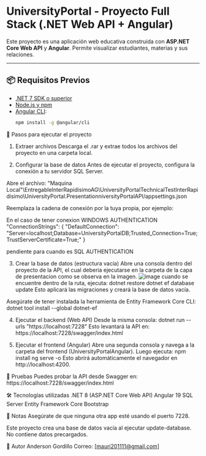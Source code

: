 # UniversityPortal - Proyecto Full Stack (.NET Web API + Angular)

Este proyecto es una aplicación web educativa construida con **ASP.NET Core Web API** y **Angular**. Permite visualizar estudiantes, materias y sus relaciones.

---

## 📦 Requisitos Previos

- [.NET 7 SDK o superior](https://dotnet.microsoft.com/en-us/download)
- [Node.js y npm](https://nodejs.org/)
- [Angular CLI](https://angular.io/cli):  
  ```bash
  npm install -g @angular/cli

🚀 Pasos para ejecutar el proyecto
1. Extraer archivos
Descarga el .rar y extrae todos los archivos del proyecto en una carpeta local.

2. Configurar la base de datos
Antes de ejecutar el proyecto, configura la conexión a tu servidor SQL Server.

Abre el archivo:
"Maquina Local"\EntregableInterRapidisimoAG\UniversityPortalTechnicalTestInterRapidisimo\UniversityPortal.PresentationniversityPortalAPI/appsettings.json

Reemplaza la cadena de conexión por la tuya propia, por ejemplo:

En el caso de tener conexion WINDOWS AUTHENTICATION
"ConnectionStrings": {
  "DefaultConnection": "Server=localhost;Database=UniversityPortalDB;Trusted_Connection=True;TrustServerCertificate=True;"
}

pendiente para cuando es SQL AUTHENTICATION

3. Crear la base de datos (estructura vacía)
Abre una consola dentro del proyecto de la API, el cual deberia ejecutarse en la carpeta de la capa de presentacion como se observa en la imagen.
![image](https://github.com/user-attachments/assets/8f03cfa0-f65d-4398-a9a9-2377337626c6)
cuando se encuentre dentro de la ruta, ejecuta:
dotnet restore
dotnet ef database update
Esto aplicará las migraciones y creará la base de datos vacía.

Asegúrate de tener instalada la herramienta de Entity Framework Core CLI:
dotnet tool install --global dotnet-ef


4. Ejecutar el backend (Web API)
Desde la misma consola:
dotnet run --urls "https://localhost:7228"
Esto levantará la API en:
https://localhost:7228/swagger/index.html

5. Ejecutar el frontend (Angular)
Abre una segunda consola y navega a la carpeta del frontend (UniversityPortalAngular). Luego ejecuta:
npm install
ng serve -o
Esto abrirá automáticamente el navegador en http://localhost:4200.

🧪 Pruebas
Puedes probar la API desde Swagger en:
https://localhost:7228/swagger/index.html

🛠️ Tecnologías utilizadas
.NET 8 (ASP.NET Core Web API)
Angular 19
SQL Server
Entity Framework Core
Bootstrap


📣 Notas
Asegúrate de que ninguna otra app esté usando el puerto 7228.

Este proyecto crea una base de datos vacía al ejecutar update-database. No contiene datos precargados.

📧 Autor
Anderson Gordillo
Correo: [mauri201111@gmail.com]


